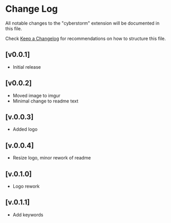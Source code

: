 # Change Log

All notable changes to the "cyberstorm" extension will be documented in this file.

Check [Keep a Changelog](http://keepachangelog.com/) for recommendations on how to structure this file.

## [v0.0.1]

- Initial release

## [v0.0.2]

- Moved image to imgur
- Minimal change to readme text

## [v.0.0.3]

- Added logo

## [v.0.0.4]

- Resize logo, minor rework of readme

## [v.0.1.0]

- Logo rework

## [v.0.1.1]

- Add keywords